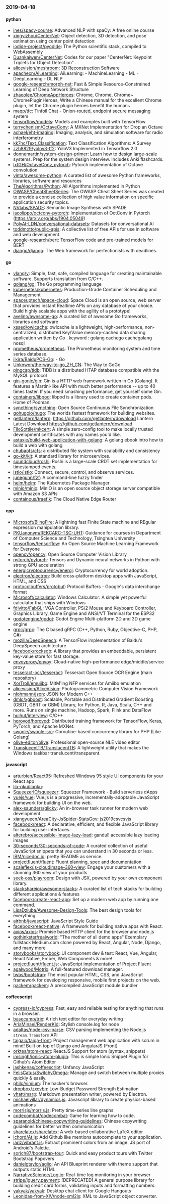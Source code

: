 ### 2019-04-18

#### python
* [ines/spacy-course](https://github.com/ines/spacy-course):  Advanced NLP with spaCy: A free online course
* [xingyizhou/CenterNet](https://github.com/xingyizhou/CenterNet): Object detection, 3D detection, and pose estimation using center point detection:
* [iodide-project/pyodide](https://github.com/iodide-project/pyodide): The Python scientific stack, compiled to WebAssembly
* [Duankaiwen/CenterNet](https://github.com/Duankaiwen/CenterNet): Codes for our paper "CenterNet: Keypoint Triplets for Object Detection" .
* [alicevision/meshroom](https://github.com/alicevision/meshroom): 3D Reconstruction Software
* [apachecn/AiLearning](https://github.com/apachecn/AiLearning): AiLearning:  - MachineLearning - ML - DeepLearning - DL NLP
* [google-research/morph-net](https://github.com/google-research/morph-net): Fast & Simple Resource-Constrained Learning of Deep Network Structure
* [zhaoolee/ChromeAppHeroes](https://github.com/zhaoolee/ChromeAppHeroes): Chrome, Chrome, Chrome~ ChromePluginHeroes, Write a Chinese manual for the excellent Chrome plugin, let the Chrome plugin heroes benefit the human~
* [maqp/tfc](https://github.com/maqp/tfc): Tinfoil Chat - Onion-routed, endpoint secure messaging system
* [tensorflow/models](https://github.com/tensorflow/models): Models and examples built with TensorFlow
* [terrychenism/OctaveConv](https://github.com/terrychenism/OctaveConv): A MXNet Implementation for Drop an Octave
* [achael/eht-imaging](https://github.com/achael/eht-imaging): Imaging, analysis, and simulation software for radio interferometry
* [kk7nc/Text_Classification](https://github.com/kk7nc/Text_Classification): Text Classification Algorithms: A Survey
* [zzh8829/yolov3-tf2](https://github.com/zzh8829/yolov3-tf2): YoloV3 Implemented in Tensorflow 2.0
* [donnemartin/system-design-primer](https://github.com/donnemartin/system-design-primer): Learn how to design large-scale systems. Prep for the system design interview. Includes Anki flashcards.
* [lxtGH/OctaveConv_pytorch](https://github.com/lxtGH/OctaveConv_pytorch): Pytorch implementation of Octave convolution
* [vinta/awesome-python](https://github.com/vinta/awesome-python): A curated list of awesome Python frameworks, libraries, software and resources
* [TheAlgorithms/Python](https://github.com/TheAlgorithms/Python): All Algorithms implemented in Python
* [OWASP/CheatSheetSeries](https://github.com/OWASP/CheatSheetSeries): The OWASP Cheat Sheet Series was created to provide a concise collection of high value information on specific application security topics.
* [NVlabs/SPADE](https://github.com/NVlabs/SPADE): Semantic Image Synthesis with SPADE
* [iacolippo/octconv-pytorch](https://github.com/iacolippo/octconv-pytorch): Implementation of OctConv in Pytorch (https://arxiv.org/abs/1904.05049)
* [PolyAI-LDN/conversational-datasets](https://github.com/PolyAI-LDN/conversational-datasets): Datasets for conversational AI
* [toddmotto/public-apis](https://github.com/toddmotto/public-apis): A collective list of free APIs for use in software and web development.
* [google-research/bert](https://github.com/google-research/bert): TensorFlow code and pre-trained models for BERT
* [django/django](https://github.com/django/django): The Web framework for perfectionists with deadlines.

#### go
* [vlang/v](https://github.com/vlang/v): Simple, fast, safe, compiled language for creating maintainable software. Supports translation from C/C++.
* [golang/go](https://github.com/golang/go): The Go programming language
* [kubernetes/kubernetes](https://github.com/kubernetes/kubernetes): Production-Grade Container Scheduling and Management
* [spaceuptech/space-cloud](https://github.com/spaceuptech/space-cloud): Space Cloud is an open source, web server that provides instant Realtime APIs on any database of your choice. Build highly scalable apps with the agility of a prototype!
* [avelino/awesome-go](https://github.com/avelino/awesome-go): A curated list of awesome Go frameworks, libraries and software
* [xssed/owlcache](https://github.com/xssed/owlcache): owlcache is a lightweight, high-performance, non-centralized, distributed Key/Value memory-cached data sharing application written by Go . keyword : golang cachego cachegolang nosql
* [prometheus/prometheus](https://github.com/prometheus/prometheus): The Prometheus monitoring system and time series database.
* [iikira/BaiduPCS-Go](https://github.com/iikira/BaiduPCS-Go):  - Go
* [Unknwon/the-way-to-go_ZH_CN](https://github.com/Unknwon/the-way-to-go_ZH_CN): The Way to GoGo 
* [pingcap/tidb](https://github.com/pingcap/tidb): TiDB is a distributed HTAP database compatible with the MySQL protocol
* [gin-gonic/gin](https://github.com/gin-gonic/gin): Gin is a HTTP web framework written in Go (Golang). It features a Martini-like API with much better performance -- up to 40 times faster. If you need smashing performance, get yourself some Gin.
* [containers/libpod](https://github.com/containers/libpod): libpod is a library used to create container pods. Home of Podman.
* [syncthing/syncthing](https://github.com/syncthing/syncthing): Open Source Continuous File Synchronization
* [gohugoio/hugo](https://github.com/gohugoio/hugo): The worlds fastest framework for building websites.
* [getlantern/lantern](https://github.com/getlantern/lantern):  https://github.com/getlantern/download  Lantern Latest Download https://github.com/getlantern/download 
* [FiloSottile/mkcert](https://github.com/FiloSottile/mkcert): A simple zero-config tool to make locally trusted development certificates with any names you'd like.
* [astaxie/build-web-application-with-golang](https://github.com/astaxie/build-web-application-with-golang): A golang ebook intro how to build a web with golang
* [chubaofs/cfs](https://github.com/chubaofs/cfs): a distributed file system with scalability and consistency
* [go-kit/kit](https://github.com/go-kit/kit): A standard library for microservices.
* [soundcloud/roshi](https://github.com/soundcloud/roshi): Roshi is a large-scale CRDT set implementation for timestamped events.
* [istio/istio](https://github.com/istio/istio): Connect, secure, control, and observe services.
* [junegunn/fzf](https://github.com/junegunn/fzf):  A command-line fuzzy finder
* [helm/helm](https://github.com/helm/helm): The Kubernetes Package Manager
* [minio/minio](https://github.com/minio/minio): MinIO is an open source object storage server compatible with Amazon S3 APIs
* [containous/traefik](https://github.com/containous/traefik): The Cloud Native Edge Router

#### cpp
* [Microsoft/BlingFire](https://github.com/Microsoft/BlingFire): A lightning fast Finite State machine and REgular expression manipulation library.
* [PKUanonym/REKCARC-TSC-UHT](https://github.com/PKUanonym/REKCARC-TSC-UHT):  Guidance for courses in Department of Computer Science and Technology, Tsinghua University
* [tensorflow/tensorflow](https://github.com/tensorflow/tensorflow): An Open Source Machine Learning Framework for Everyone
* [opencv/opencv](https://github.com/opencv/opencv): Open Source Computer Vision Library
* [pytorch/pytorch](https://github.com/pytorch/pytorch): Tensors and Dynamic neural networks in Python with strong GPU acceleration
* [energicryptocurrency/energi](https://github.com/energicryptocurrency/energi): Cryptocurrency for world adoption.
* [electron/electron](https://github.com/electron/electron): Build cross-platform desktop apps with JavaScript, HTML, and CSS
* [protocolbuffers/protobuf](https://github.com/protocolbuffers/protobuf): Protocol Buffers - Google's data interchange format
* [Microsoft/calculator](https://github.com/Microsoft/calculator): Windows Calculator: A simple yet powerful calculator that ships with Windows
* [fdivitto/FabGL](https://github.com/fdivitto/FabGL): VGA Controller, PS/2 Mouse and Keyboard Controller, Graphics Library, Game Engine and ANSI/VT Terminal for the ESP32
* [godotengine/godot](https://github.com/godotengine/godot): Godot Engine  Multi-platform 2D and 3D game engine
* [grpc/grpc](https://github.com/grpc/grpc): The C based gRPC (C++, Python, Ruby, Objective-C, PHP, C#)
* [mozilla/DeepSpeech](https://github.com/mozilla/DeepSpeech): A TensorFlow implementation of Baidu's DeepSpeech architecture
* [facebook/rocksdb](https://github.com/facebook/rocksdb): A library that provides an embeddable, persistent key-value store for fast storage.
* [envoyproxy/envoy](https://github.com/envoyproxy/envoy): Cloud-native high-performance edge/middle/service proxy
* [tesseract-ocr/tesseract](https://github.com/tesseract-ocr/tesseract): Tesseract Open Source OCR Engine (main repository)
* [XorTroll/emuiibo](https://github.com/XorTroll/emuiibo): MitM'ing NFP services for Amiibo emulation
* [alicevision/AliceVision](https://github.com/alicevision/AliceVision): Photogrammetric Computer Vision Framework
* [nlohmann/json](https://github.com/nlohmann/json): JSON for Modern C++
* [dmlc/xgboost](https://github.com/dmlc/xgboost): Scalable, Portable and Distributed Gradient Boosting (GBDT, GBRT or GBM) Library, for Python, R, Java, Scala, C++ and more. Runs on single machine, Hadoop, Spark, Flink and DataFlow
* [huihut/interview](https://github.com/huihut/interview):  C/C++
* [horovod/horovod](https://github.com/horovod/horovod): Distributed training framework for TensorFlow, Keras, PyTorch, and Apache MXNet.
* [swoole/swoole-src](https://github.com/swoole/swoole-src):  Coroutine-based concurrency library for PHP (Like Golang)
* [olive-editor/olive](https://github.com/olive-editor/olive): Professional open-source NLE video editor
* [TranslucentTB/TranslucentTB](https://github.com/TranslucentTB/TranslucentTB): A lightweight utility that makes the Windows taskbar translucent/transparent.

#### javascript
* [arturbien/React95](https://github.com/arturbien/React95):  Refreshed Windows 95 style UI components for your React app
* [lib-pku/libpku](https://github.com/lib-pku/libpku): 
* [SqueezerIO/squeezer](https://github.com/SqueezerIO/squeezer): Squeezer Framework - Build serverless dApps
* [vuejs/vue](https://github.com/vuejs/vue):  Vue.js is a progressive, incrementally-adoptable JavaScript framework for building UI on the web.
* [alex-saunders/glicky](https://github.com/alex-saunders/glicky):  An in-browser task runner for modern web development
* [xiangyuecn/AreaCity-JsSpider-StatsGov](https://github.com/xiangyuecn/AreaCity-JsSpider-StatsGov): js2019csvcsvjs
* [facebook/react](https://github.com/facebook/react): A declarative, efficient, and flexible JavaScript library for building user interfaces.
* [alterebro/accessible-image-lazy-load](https://github.com/alterebro/accessible-image-lazy-load):  gandul! accessible lazy loading images
* [30-seconds/30-seconds-of-code](https://github.com/30-seconds/30-seconds-of-code): A curated collection of useful JavaScript snippets that you can understand in 30 seconds or less.
* [IBM/nicedoc.io](https://github.com/IBM/nicedoc.io): pretty README as service.
* [projectfluent/fluent](https://github.com/projectfluent/fluent): Fluent  planning, spec and documentation
* [scaleflex/js-cloudimage-360-view](https://github.com/scaleflex/js-cloudimage-360-view): Engage your customers with a stunning 360 view of your products
* [seek-oss/playroom](https://github.com/seek-oss/playroom): Design with JSX, powered by your own component library.
* [stackshareio/awesome-stacks](https://github.com/stackshareio/awesome-stacks): A curated list of tech stacks for building different applications & features
* [facebook/create-react-app](https://github.com/facebook/create-react-app): Set up a modern web app by running one command.
* [LisaDziuba/Awesome-Design-Tools](https://github.com/LisaDziuba/Awesome-Design-Tools): The best design tools for everything 
* [airbnb/javascript](https://github.com/airbnb/javascript): JavaScript Style Guide
* [facebook/react-native](https://github.com/facebook/react-native): A framework for building native apps with React.
* [axios/axios](https://github.com/axios/axios): Promise based HTTP client for the browser and node.js
* [gothinkster/realworld](https://github.com/gothinkster/realworld): "The mother of all demo apps"  Exemplary fullstack Medium.com clone powered by React, Angular, Node, Django, and many more 
* [storybooks/storybook](https://github.com/storybooks/storybook): UI component dev & test: React, Vue, Angular, React Native, Ember, Web Components & more!
* [projectfluent/fluent.js](https://github.com/projectfluent/fluent.js): JavaScript implementation of Project Fluent
* [agalwood/Motrix](https://github.com/agalwood/Motrix): A full-featured download manager.
* [twbs/bootstrap](https://github.com/twbs/bootstrap): The most popular HTML, CSS, and JavaScript framework for developing responsive, mobile first projects on the web.
* [packem/packem](https://github.com/packem/packem):  A precompiled JavaScript module bundler

#### coffeescript
* [cypress-io/cypress](https://github.com/cypress-io/cypress): Fast, easy and reliable testing for anything that runs in a browser.
* [basecamp/trix](https://github.com/basecamp/trix): A rich text editor for everyday writing
* [AriaMinaei/RenderKid](https://github.com/AriaMinaei/RenderKid): Stylish console.log for node
* [adaltas/node-csv-parse](https://github.com/adaltas/node-csv-parse): CSV parsing implementing the Node.js `stream.Transform` API
* [taigaio/taiga-front](https://github.com/taigaio/taiga-front): Project management web application with scrum in mind! Built on top of Django and AngularJS (Front)
* [orktes/atom-react](https://github.com/orktes/atom-react): ReactJS Support for atom (syntax, snippets)
* [imsingh/ionic-atom-plugin](https://github.com/imsingh/ionic-atom-plugin): This is simple Ionic Snippet Plugin for Github's Atom Editor
* [jashkenas/coffeescript](https://github.com/jashkenas/coffeescript): Unfancy JavaScript
* [FelisCatus/SwitchyOmega](https://github.com/FelisCatus/SwitchyOmega): Manage and switch between multiple proxies quickly & easily.
* [philc/vimium](https://github.com/philc/vimium): The hacker's browser.
* [dropbox/zxcvbn](https://github.com/dropbox/zxcvbn): Low-Budget Password Strength Estimation
* [yhatt/marp](https://github.com/yhatt/marp): Markdown presentation writer, powered by Electron.
* [michaelvillar/dynamics.js](https://github.com/michaelvillar/dynamics.js): Javascript library to create physics-based animations
* [morrisjs/morris.js](https://github.com/morrisjs/morris.js): Pretty time-series line graphs
* [codecombat/codecombat](https://github.com/codecombat/codecombat): Game for learning how to code.
* [sparanoid/chinese-copywriting-guidelines](https://github.com/sparanoid/chinese-copywriting-guidelines): Chinese copywriting guidelines for better written communication
* [sharelatex/sharelatex](https://github.com/sharelatex/sharelatex): A web-based collaborative LaTeX editor
* [ichord/At.js](https://github.com/ichord/At.js): Add Github like mentions autocomplete to your application.
* [jariz/vibrant.js](https://github.com/jariz/vibrant.js): Extract prominent colors from an image. JS port of Android's Palette.
* [sorich87/bootstrap-tour](https://github.com/sorich87/bootstrap-tour): Quick and easy product tours with Twitter Bootstrap Popovers
* [danielgtaylor/aglio](https://github.com/danielgtaylor/aglio): An API Blueprint renderer with theme support that outputs static HTML
* [NarrativeScience/Log.io](https://github.com/NarrativeScience/Log.io): Real-time log monitoring in your browser
* [stripe/jquery.payment](https://github.com/stripe/jquery.payment): [DEPRECATED] A general purpose library for building credit card forms, validating inputs and formatting numbers.
* [yakyak/yakyak](https://github.com/yakyak/yakyak): Desktop chat client for Google Hangouts
* [Leonidas-from-XIV/node-xml2js](https://github.com/Leonidas-from-XIV/node-xml2js): XML to JavaScript object converter.
